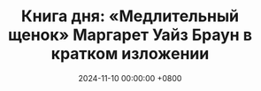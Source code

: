 ---
title: "Книга дня: «Медлительный щенок» Маргарет Уайз Браун в кратком изложении"
description: >-
  🐾 «Медлительный щенок» — нежная и трогательная детская книга Маргарет Уайз Браун, которая рассказывает о маленьком щенке, не спешащем исследовать мир вокруг. Эта история учит ценить каждый момент и идти своим темпом. Погрузитесь в "Медлительный щенок" Маргарет Уайз Браун! Сказка учит детей любознательности и упорству. Идеально для семейного чтения!
date: 2024-11-10 00:00:00 +0800
categories: [Мышление, Конспекты-книг]
tags:
  [
    медлительный-щенок,
    маргарет-уайз-браун,
    детская-литература,
    сказки-на-ночь,
    истории-про-животных,
    щенок,
    приключения,
    классика,
    семейное-чтение,
    иллюстрации,
    любознательность,
    воспитание,
    чтение-для-детей,
    жизненные-уроки,
    детская-классика
  ]
image: 
alt: Обложка книги Медлительный щенок Маргарет Уайз Браун
fallback:
  - 
  - 
---